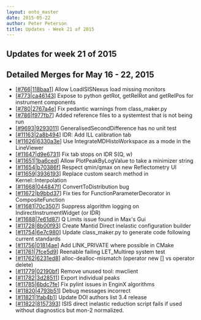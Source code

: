 ```yaml
---
layout: onto_master
date: 2015-05-22
author: Peter Peterson
title: Updates - Week 21 of 2015
---
```

Updates for week 21 of 2015
---------------------------

Detailed Merges for May 16 - 22, 2015
-------------------------------------
* \[[#766](http://trac.mantidproject.org/mantid/ticket/766)\|[118baa1](https://github.com/mantidproject/mantid/commit/118baa15bc5d4db3cf54caddb0a8e1bb2dfcabd9)\] Allow LoadISISNexus load missing monitors
* \[[#773](https://github.com/mantidproject/mantid/pull/773)\|[ca46143](https://github.com/mantidproject/mantid/commit/ca4614352545ca0a0831267a01d7e07ec77ae474)\] Expose to python getRot, getRelRot and getRelPos for instrument components
* \[[#780](https://github.com/mantidproject/mantid/pull/780)\|[2767a4e](https://github.com/mantidproject/mantid/commit/2767a4e4d22ad8687c6c7b2c02e895e6bf365308)\] Fix pedantic warnings from class_maker.py
* \[[#786](https://github.com/mantidproject/mantid/pull/786)\|[f977fb7](https://github.com/mantidproject/mantid/commit/f977fb745e83eb13413e0984d7c103e6e2788554)\] Added reference files to a systemtest that is not being run
* \[[#9693](http://trac.mantidproject.org/mantid/ticket/9693)\|[9293011](https://github.com/mantidproject/mantid/commit/9293011023adf952769f0c387be455e98d0e7720)\] GeneralisedSecondDifference has no unit test
* \[[#11163](http://trac.mantidproject.org/mantid/ticket/11163)\|[2a8b494](https://github.com/mantidproject/mantid/commit/2a8b4942d513959c4a3e826229e96d75115f0523)\] IDR: Add ILL calibration tab
* \[[#11626](http://trac.mantidproject.org/mantid/ticket/11626)\|[6330a3e](https://github.com/mantidproject/mantid/commit/6330a3ef2bb1aaedb2e8264e26f7973237ed2eb0)\] Use IntegrateMDHistoWorkspace as a mode in the LineViewer
* \[[#11647](http://trac.mantidproject.org/mantid/ticket/11647)\|[d9e6731](https://github.com/mantidproject/mantid/commit/d9e6731fe8df929cd5113ff0869f41b1ba7325f2)\] Fix tab stops on IDR S(Q, w)
* \[[#11651](http://trac.mantidproject.org/mantid/ticket/11651)\|[1ba6ced](https://github.com/mantidproject/mantid/commit/1ba6ced5e772eaa55bc144230cd2183b9e83adcf)\] Allow PlotPeakByLogValue to take a minimizer string
* \[[#11654](http://trac.mantidproject.org/mantid/ticket/11654)\|[b70386f](https://github.com/mantidproject/mantid/commit/b70386f0f8381bef6dd65574edfb9459b086c58f)\] Respect qmin/qmax on new Reflectometry UI
* \[[#11659](http://trac.mantidproject.org/mantid/ticket/11659)\|[3936193](https://github.com/mantidproject/mantid/commit/39361938cc3fe0fe58b3abdeff55923f4eecbd4e)\] Replace custom search method in Kernel::Interpolation
* \[[#11668](http://trac.mantidproject.org/mantid/ticket/11668)\|[044847f](https://github.com/mantidproject/mantid/commit/044847fd9ad3f9c1a6fb7c4f7fa081b9e18875d7)\] ConvertToDistribution bug
* \[[#11672](http://trac.mantidproject.org/mantid/ticket/11672)\|[b9bbd37](https://github.com/mantidproject/mantid/commit/b9bbd37fc7039fef0055866c471562629ed84a44)\] Fix ties for FunctionParameterDecorator in CompositeFunction
* \[[#11681](http://trac.mantidproject.org/mantid/ticket/11681)\|[70c3507](https://github.com/mantidproject/mantid/commit/70c350779a223279f49d409a3199af6f06b5da63)\] Suppress algorithm logging on IndirectInstrumentWidget (or IDR)
* \[[#11688](http://trac.mantidproject.org/mantid/ticket/11688)\|[7e61d87](https://github.com/mantidproject/mantid/commit/7e61d8708c95187ff8fcb050fb93f25671c01ce8)\] Q Limits issue found in Max's Gui
* \[[#11728](http://trac.mantidproject.org/mantid/ticket/11728)\|[8b00f93](https://github.com/mantidproject/mantid/commit/8b00f93637f119699bdb030d41a11f2b6d2017ad)\] Create Mantid Direct inelastic configuration builder
* \[[#11754](http://trac.mantidproject.org/mantid/ticket/11754)\|[6e7c980](https://github.com/mantidproject/mantid/commit/6e7c980670ef01a428f1e02d43fd9aeb195efc1f)\] Update class_maker.py to generate code following current standards
* \[[#11756](http://trac.mantidproject.org/mantid/ticket/11756)\|[01814ae](https://github.com/mantidproject/mantid/commit/01814ae4aabc8e357f67e02137f0e6461214344c)\] Add LINK_PRIVATE where possible in CMake
* \[[#11761](http://trac.mantidproject.org/mantid/ticket/11761)\|[7fce5d9](https://github.com/mantidproject/mantid/commit/7fce5d90bae5275f95d38b7feeadbf4a899a5eca)\] Reenable failing LET_Multirep system test
* \[[#11762](http://trac.mantidproject.org/mantid/ticket/11762)\|[6231ed8](https://github.com/mantidproject/mantid/commit/6231ed85c4be6b8981d4e5443002631c7d02d796)\] alloc-dealloc-mismatch (operator new [] vs operator delete)
* \[[#11779](http://trac.mantidproject.org/mantid/ticket/11779)\|[02190bf](https://github.com/mantidproject/mantid/commit/02190bfc04470498d85e8d5342204b6b1203033b)\] Remove unused tool: mwclient
* \[[#11782](http://trac.mantidproject.org/mantid/ticket/11782)\|[3d28511](https://github.com/mantidproject/mantid/commit/3d28511dc92424cfd4fd1f1f86ef472311afc7cd)\] Export individual peaks
* \[[#11785](http://trac.mantidproject.org/mantid/ticket/11785)\|[6bdc7fe](https://github.com/mantidproject/mantid/commit/6bdc7feeaec3bffc29bb02d8013f9232fa345349)\] Fix pylint issues in EnginX algorithms
* \[[#11820](http://trac.mantidproject.org/mantid/ticket/11820)\|[4793b51](https://github.com/mantidproject/mantid/commit/4793b51894739f425521b95db2fc40f3e6c7e5f1)\] Debug messages incorrect
* \[[#11821](http://trac.mantidproject.org/mantid/ticket/11821)\|[1fab4b1](https://github.com/mantidproject/mantid/commit/1fab4b1ce187f87daac307bf9385143a630ce88b)\] Update DOI authors list 3.4 release
* \[[#11822](http://trac.mantidproject.org/mantid/ticket/11822)\|[8157393](https://github.com/mantidproject/mantid/commit/81573937be8dbb50b94d70d5cafa85c3ead2417d)\] ISIS direct inelastic reduction script fails if used without diagnostics but mon-2 normalized.

